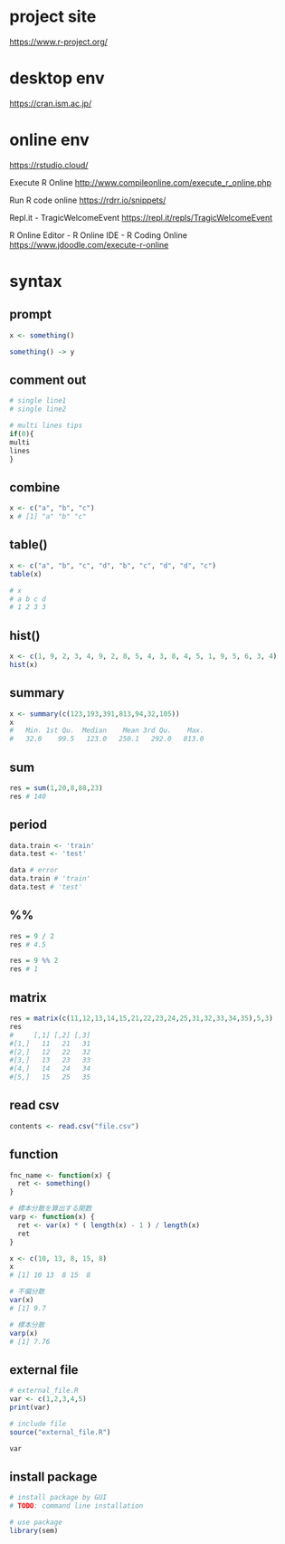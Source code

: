 # project site

https://www.r-project.org/

# desktop env

https://cran.ism.ac.jp/

# online env

https://rstudio.cloud/

Execute R Online http://www.compileonline.com/execute_r_online.php

Run R code online https://rdrr.io/snippets/

Repl.it - TragicWelcomeEvent https://repl.it/repls/TragicWelcomeEvent

R Online Editor - R Online IDE - R Coding Online https://www.jdoodle.com/execute-r-online



# syntax

## prompt
```r
x <- something()

something() -> y
```

## comment out
```r
# single line1
# single line2

# multi lines tips
if(0){
multi
lines
}
```

## combine
```r
x <- c("a", "b", "c")
x # [1] "a" "b" "c"
```

## table()
```r
x <- c("a", "b", "c", "d", "b", "c", "d", "d", "c")
table(x)

# x
# a b c d 
# 1 2 3 3 
```

## hist()
```r
x <- c(1, 9, 2, 3, 4, 9, 2, 8, 5, 4, 3, 8, 4, 5, 1, 9, 5, 6, 3, 4)
hist(x)
```

## summary
```r
x <- summary(c(123,193,391,813,94,32,105))
x
#   Min. 1st Qu.  Median    Mean 3rd Qu.    Max. 
#   32.0    99.5   123.0   250.1   292.0   813.0
```

## sum
```r
res = sum(1,20,8,88,23)
res # 140
```

## period
```r
data.train <- 'train'
data.test <- 'test'

data # error
data.train # 'train'
data.test # 'test'
```


## %%
```r
res = 9 / 2
res # 4.5

res = 9 %% 2
res # 1
```

## matrix

```r
res = matrix(c(11,12,13,14,15,21,22,23,24,25,31,32,33,34,35),5,3)
res
#     [,1] [,2] [,3]
#[1,]   11   21   31
#[2,]   12   22   32
#[3,]   13   23   33
#[4,]   14   24   34
#[5,]   15   25   35
```

## read csv
```r
contents <- read.csv("file.csv")
```

## function
```r
fnc_name <- function(x) {
  ret <- something()
}
```

```r
# 標本分散を算出する関数
varp <- function(x) {
  ret <- var(x) * ( length(x) - 1 ) / length(x)
  ret
}

x <- c(10, 13, 8, 15, 8)
x
# [1] 10 13  8 15  8

# 不偏分散
var(x)
# [1] 9.7

# 標本分散
varp(x)
# [1] 7.76
```

## external file
```r
# external_file.R
var <- c(1,2,3,4,5)
print(var)
```

```r
# include file
source("external_file.R")

var

```

## install package

```r
# install package by GUI
# TODO: command line installation

# use package
library(sem)
```
